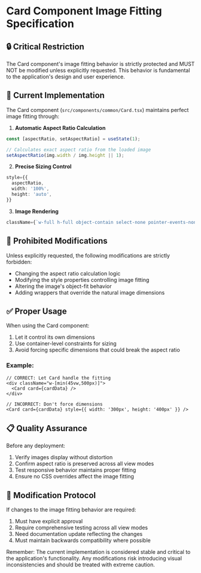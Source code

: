 # Card Component Image Fitting Specification

## 🔒 Critical Restriction
The Card component's image fitting behavior is strictly protected and MUST NOT be modified unless explicitly requested. This behavior is fundamental to the application's design and user experience.

## 📐 Current Implementation
The Card component (`src/components/common/Card.tsx`) maintains perfect image fitting through:

1. **Automatic Aspect Ratio Calculation**
```typescript
const [aspectRatio, setAspectRatio] = useState(1);

// Calculates exact aspect ratio from the loaded image
setAspectRatio(img.width / img.height || 1);
```

2. **Precise Sizing Control**
```typescript
style={{
  aspectRatio,
  width: '100%',
  height: 'auto',
}}
```

3. **Image Rendering**
```typescript
className={`w-full h-full object-contain select-none pointer-events-none`}
```

## 🚫 Prohibited Modifications
Unless explicitly requested, the following modifications are strictly forbidden:
- Changing the aspect ratio calculation logic
- Modifying the style properties controlling image fitting
- Altering the image's object-fit behavior
- Adding wrappers that override the natural image dimensions

## ✅ Proper Usage
When using the Card component:
1. Let it control its own dimensions
2. Use container-level constraints for sizing
3. Avoid forcing specific dimensions that could break the aspect ratio

### Example:
```tsx
// CORRECT: Let Card handle the fitting
<div className="w-[min(45vw,500px)]">
  <Card card={cardData} />
</div>

// INCORRECT: Don't force dimensions
<Card card={cardData} style={{ width: '300px', height: '400px' }} />
```

## 📋 Quality Assurance
Before any deployment:
1. Verify images display without distortion
2. Confirm aspect ratio is preserved across all view modes
3. Test responsive behavior maintains proper fitting
4. Ensure no CSS overrides affect the image fitting

## 🔄 Modification Protocol
If changes to the image fitting behavior are required:
1. Must have explicit approval
2. Require comprehensive testing across all view modes
3. Need documentation update reflecting the changes
4. Must maintain backwards compatibility where possible

Remember: The current implementation is considered stable and critical to the application's functionality. Any modifications risk introducing visual inconsistencies and should be treated with extreme caution.
